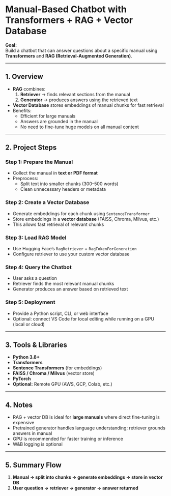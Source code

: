 # Manual-Based Chatbot with Transformers + RAG + Vector Database

**Goal:**  
Build a chatbot that can answer questions about a specific manual using **Transformers** and **RAG (Retrieval-Augmented Generation)**.

---

## 1. Overview

- **RAG** combines:
  1. **Retriever** → finds relevant sections from the manual
  2. **Generator** → produces answers using the retrieved text
- **Vector Database** stores embeddings of manual chunks for fast retrieval
- Benefits:
  - Efficient for large manuals
  - Answers are grounded in the manual
  - No need to fine-tune huge models on all manual content

---

## 2. Project Steps

### Step 1: Prepare the Manual
- Collect the manual in **text or PDF format**
- Preprocess:
  - Split text into smaller chunks (300–500 words)
  - Clean unnecessary headers or metadata

### Step 2: Create a Vector Database
- Generate embeddings for each chunk using `SentenceTransformer`
- Store embeddings in a **vector database** (FAISS, Chroma, Milvus, etc.)
- This allows fast retrieval of relevant chunks

### Step 3: Load RAG Model
- Use Hugging Face’s `RagRetriever` + `RagTokenForGeneration`
- Configure retriever to use your custom vector database

### Step 4: Query the Chatbot
- User asks a question
- Retriever finds the most relevant manual chunks
- Generator produces an answer based on retrieved text

### Step 5: Deployment
- Provide a Python script, CLI, or web interface
- Optional: connect VS Code for local editing while running on a GPU (local or cloud)

---

## 3. Tools & Libraries

- **Python 3.8+**
- **Transformers**
- **Sentence Transformers** (for embeddings)
- **FAISS / Chroma / Milvus** (vector store)
- **PyTorch**
- **Optional:** Remote GPU (AWS, GCP, Colab, etc.)

---

## 4. Notes

- RAG + vector DB is ideal for **large manuals** where direct fine-tuning is expensive
- Pretrained generator handles language understanding; retriever grounds answers in manual
- GPU is recommended for faster training or inference
- W&B logging is optional

---

## 5. Summary Flow

1. **Manual → split into chunks → generate embeddings → store in vector DB**  
2. **User question → retriever → generator → answer returned**
